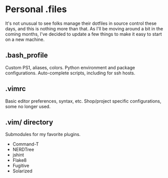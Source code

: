 # Personal .files

It's not unusual to see folks manage their dotfiles in source control these
days, and this is nothing more than that.  As I'll be moving around a bit in the
coming months, I've decided to update a few things to make it easy to start on a
new machine.

## .bash\_profile

Custom PS1, aliases, colors.
Python environment and package configurations.
Auto-complete scripts, including for ssh hosts.

## .vimrc

Basic editor preferences, syntax, etc.
Shop/project specific configurations, some no longer used.

## .vim/ directory

Submodules for my favorite plugins.

* Command-T
* NERDTree
* jshint
* Flake8
* Fugitive
* Solarized
